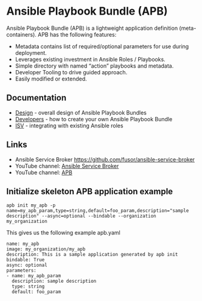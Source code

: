 # Ansible Playbook Bundle (APB)

Ansible Playbook Bundle (APB) is a lightweight application definition (meta-containers). APB
has the following features:

* Metadata contains list of required/optional parameters for use during deployment.
* Leverages existing investment in Ansible Roles / Playbooks.
* Simple directory with named “action” playbooks and metadata.
* Developer Tooling to drive guided approach.
* Easily modified or extended.

## Documentation
* [Design](docs/design.md) - overall design of Ansible Playbook Bundles
* [Developers](docs/developers.md) - how to create your own Ansible Playbook Bundle
* [ISV](docs/isv.md) - integrating with existing Ansible roles

## Links
* Ansible Service Broker [https://github.com/fusor/ansible-service-broker ](https://github.com/fusor/ansible-service-broker)
* YouTube channel: [Ansible Service Broker](https://www.youtube.com/channel/UC04eOMIMiV06_RSZPb4OOBw)
* YouTube channel: [APB](https://www.youtube.com/channel/UCE0uKh7SmjsOL3Zv0jnhgaA)

## Initialize skeleton APB application example
```
apb init my_apb -p name=my_apb_param,type=string,default=foo_param,description="sample description" --async=optional --bindable --organization my_organization
```

This gives us the following example apb.yaml 
```
name: my_apb
image: my_organization/my_apb
description: This is a sample application generated by apb init
bindable: True
async: optional
parameters:
- name: my_apb_param
  description: sample description
  type: string
  default: foo_param
